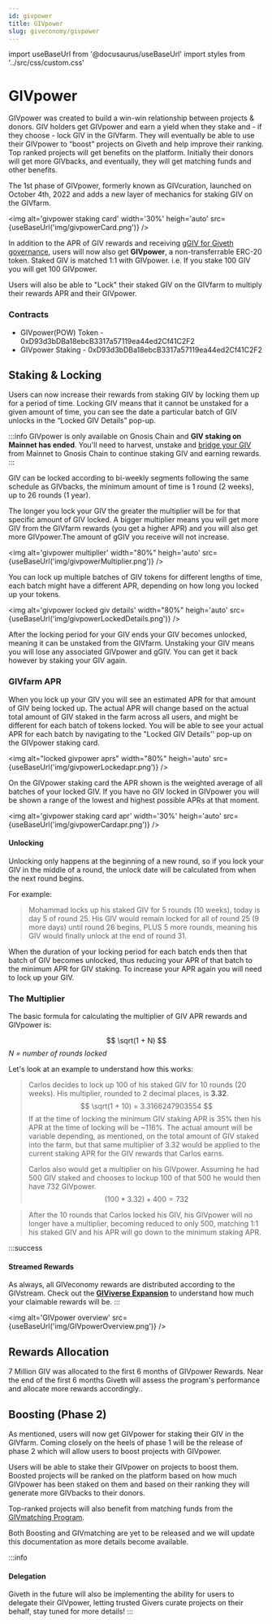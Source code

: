 ```yaml
---
id: givpower
title: GIVpower
slug: giveconomy/givpower
---
```

import useBaseUrl from '@docusaurus/useBaseUrl'
import styles from '../src/css/custom.css'


# GIVpower 

GIVpower was created to build a win-win relationship between projects & donors. GIV holders get GIVpower and earn a yield when they stake and - if they choose - lock GIV in the GIVfarm. They will eventually be able to use their GIVpower to “boost” projects on Giveth and help improve their ranking. Top ranked projects will get benefits on the platform. Initially their donors will get more GIVbacks, and eventually, they will get matching funds and other benefits.

The 1st phase of GIVpower, formerly known as GIVcuration, launched on October 4th, 2022 and adds a new layer of mechanics for staking GIV on the GIVfarm. 

<img alt='givpower staking card' width='30%' heigh='auto' src={useBaseUrl('img/givpowerCard.png')} />


In addition to the APR of GIV rewards and receiving [gGIV for Giveth governance](https://docs.giveth.io/giveconomy/givgarden), users will now also get **GIVpower**, a non-transferrable ERC-20 token. Staked GIV is matched 1:1 with GIVpower. 
i.e. If you stake 100 GIV you will get 100 GIVpower. 


Users will also be able to "Lock" their staked GIV on the GIVfarm to multiply their rewards APR and their GIVpower.

### Contracts

- GIVpower(POW) Token - 0xD93d3bDBa18ebcB3317a57119ea44ed2Cf41C2F2 
- GIVpower Staking - 0xD93d3bDBa18ebcB3317a57119ea44ed2Cf41C2F2 

## Staking & Locking

Users can now increase their rewards from staking GIV by locking them up for a period of time. Locking GIV means that it cannot be unstaked for a given amount of time, you can see the date a particular batch of GIV unlocks in the “Locked GIV Details” pop-up.

:::info
GIVpower is only available on Gnosis Chain and **GIV staking on Mainnet has ended**. You'll need to harvest, unstake and [bridge your GIV](https://omni.gnosischain.com/bridge) from Mainnet to Gnosis Chain to continue staking GIV and earning rewards.  
:::

GIV can be locked according to bi-weekly segments following the same schedule as GIVbacks, the minimum amount of time is 1 round (2 weeks), up to 26 rounds (1 year). 

The longer you lock your GIV the greater the multiplier will be for that specific amount of GIV locked. A bigger multiplier means you will get more GIV from the GIVfarm rewards (you get a higher APR) and you will also get more GIVpower.The amount of gGIV you receive will not increase.

<img alt='givpower multiplier' width="80%" heigh='auto' src={useBaseUrl('img/givpowerMultiplier.png')} />

You can lock up multiple batches of GIV tokens for different lengths of time, each batch might have a different APR, depending on how long you locked up your tokens. 

<img alt='givpower locked giv details' width="80%" heigh='auto' src={useBaseUrl('img/givpowerLockedDetails.png')} />


After the locking period for your GIV ends your GIV becomes unlocked, meaning it can be unstaked from the GIVfarm. Unstaking your GIV means you will lose any associated GIVpower and gGIV. You can get it back however by staking your GIV again.



### GIVfarm APR

When you lock up your GIV you will see an estimated APR for that amount of GIV being locked up. The actual APR will change based on the actual total amount of GIV staked in the farm across all users, and might be different for each batch of tokens locked. You will be able to see your actual APR for each batch by navigating to the "Locked GIV Details'' pop-up on the GIVpower staking card.

<img alt="locked givpower aprs" width="80%" heigh='auto' src={useBaseUrl('img/givpowerLockedapr.png')} />

On the GIVpower staking card the APR shown is the weighted average of all batches of your locked GIV. If you have no GIV locked in GIVpower you will be shown a range of the lowest and highest possible APRs at that moment.

<img alt='givpower staking card apr' width='30%' heigh='auto' src={useBaseUrl('img/givpowerCardapr.png')} />


#### Unlocking

Unlocking only happens at the beginning of a new round, so if you lock your GIV in the middle of a round, the unlock date will be calculated from when the next round begins.


For example:

> Mohammad locks up his staked GIV for 5 rounds (10 weeks), today is day 5 of round 25. His GIV would remain locked for all of round 25 (9 more days) until round 26 begins, PLUS 5 more rounds, meaning his GIV would finally unlock at the end of round 31.

When the duration of your locking period for each batch ends then that batch of GIV becomes unlocked, thus reducing your APR of that batch to the minimum APR for GIV staking. To increase your APR again you will need to lock up your GIV.

### The Multiplier
The basic formula for calculating the multiplier of GIV APR rewards and GIVpower is:

$$
\sqrt(1 + N)
$$
*N = number of rounds locked*

Let's look at an example to understand how this works: 

> Carlos decides to lock up 100 of his staked GIV for 10 rounds (20 weeks). His multiplier, rounded to 2 decimal places, is **3.32**.
> $$
> \sqrt(1 + 10) = 3.3166247903554 
> $$
> If at the time of locking the minimum GIV staking APR is 35% then his APR at the time of locking will be ~116%. The actual amount will be variable depending, as mentioned, on the total amount of GIV staked into the farm, but that same multiplier of 3.32 would be applied to the current staking APR for the GIV rewards that Carlos earns.
> 
>Carlos also would get a multiplier on his GIVpower. Assuming he had 500 GIV staked and chooses to lockup 100 of that 500 he would then have 732 GIVpower.
>$$
>(100 * 3.32) + 400 = 732
>$$

> After the 10 rounds that Carlos locked his GIV, his GIVpower will no longer have a multiplier, becoming reduced to only 500, matching 1:1 his staked GIV and his APR will go down to the minimum staking APR.

:::success
#### Streamed Rewards
As always, all GIVeconomy rewards are distributed according to the GIVstream. Check out the [**GIViverse Expansion**](https://giveth.io/givstream) to understand how much your claimable rewards will be.
:::


<img alt='GIVpower overview' src={useBaseUrl('img/GIVpowerOverview.png')} />

## Rewards Allocation
7 Million GIV was allocated to the first 6 months of GIVpower Rewards. Near the end of the first 6 months Giveth will assess the program's performance and allocate more rewards accordingly..

## Boosting (Phase 2)

As mentioned, users will now get GIVpower for staking their GIV in the GIVfarm. Coming closely on the heels of phase 1 will be the release of phase 2 which will allow users to boost projects with GIVpower.

Users will be able to stake their GIVpower on projects to boost them. Boosted projects will be ranked on the platform based on how much GIVpower has been staked on them and based on their ranking they will generate more GIVbacks to their donors. 

Top-ranked projects will also benefit from matching funds from the [GIVmatching Program](https://forum.giveth.io/t/givmatching-idea-generation-on-how-to-distribute-funds/346/21). 

Both Boosting and GIVmatching are yet to be released and we will update this documentation as more details become available.

:::info
#### Delegation
Giveth in the future will also be implementing the ability for users to delegate their GIVpower, letting trusted Givers curate projects on their behalf, stay tuned for more details!
:::
